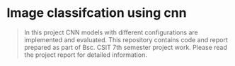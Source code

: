 # Image classifcation using cnn
> In this project CNN models with different configurations are implemented and evaluated. This repository contains code and report prepared as part of Bsc. CSIT 7th semester project work. Please read the project report for detailed information.
